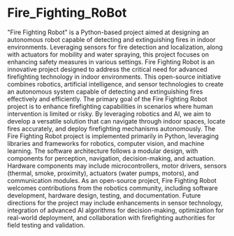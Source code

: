 # Fire_Fighting_RoBot
"Fire Fighting Robot" is a Python-based project aimed at designing an autonomous robot capable of detecting and extinguishing fires in indoor environments. Leveraging sensors for fire detection and localization, along with actuators for mobility and water spraying, this project focuses on enhancing safety measures in various settings. Fire Fighting Robot is an innovative project designed to address the critical need for advanced firefighting technology in indoor environments. This open-source initiative combines robotics, artificial intelligence, and sensor technologies to create an autonomous system capable of detecting and extinguishing fires effectively and efficiently.
The primary goal of the Fire Fighting Robot project is to enhance firefighting capabilities in scenarios where human intervention is limited or risky. By leveraging robotics and AI, we aim to develop a versatile solution that can navigate through indoor spaces, locate fires accurately, and deploy firefighting mechanisms autonomously.
The Fire Fighting Robot project is implemented primarily in Python, leveraging libraries and frameworks for robotics, computer vision, and machine learning. The software architecture follows a modular design, with components for perception, navigation, decision-making, and actuation. Hardware components may include microcontrollers, motor drivers, sensors (thermal, smoke, proximity), actuators (water pumps, motors), and communication modules.
As an open-source project, Fire Fighting Robot welcomes contributions from the robotics community, including software development, hardware design, testing, and documentation. Future directions for the project may include enhancements in sensor technology, integration of advanced AI algorithms for decision-making, optimization for real-world deployment, and collaboration with firefighting authorities for field testing and validation.
